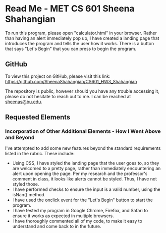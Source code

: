 # Read Me - MET CS 601 Sheena Shahangian

To run this program, please open "calculator.html" in your browser. Rather than having an alert immediately pop up, I have created a landing page that introduces the program and tells the user how it works. There is a button that says "Let's Begin" that you can press to begin the program.


## GitHub

To view this project on GitHub, please visit this link: https://github.com/SheenaShahangian/CS601_HW3_Shahangian

The repository is public, however should you have any trouble accessing it, please do not hesitate to reach out to me. I can be reached at sheenas@bu.edu.


## Requested Elements



### Incorporation of Other Additional Elements - How I Went Above and Beyond

I've attempted to add some new features beyond the standard requirements listed in the rubric. These include: 
* Using CSS, I have styled the landing page that the user goes to, so they are welcomed to a pretty page, rather than immediately encountering an alert upon opening the page. Per my research and the professor's comment in class, it looks like alerts cannot be styled. Thus, I have not styled those.
* I have performed checks to ensure the input is a valid number, using the isNan() method.
* I have used the onclick event for the "Let's Begin" button to start the program.
* I have tested my program in Google Chrome, Firefox, and Safari to ensure it works as expected in multiple browsers.
* I have thoroughly commented all of my code, to make it easy to understand and come back to in the future.